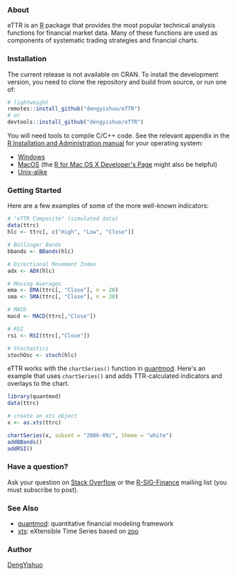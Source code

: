 ### About

eTTR is an [R](https://www.r-project.org) package that provides the most popular
technical analysis functions for financial market data. Many of these functions
are used as components of systematic trading strategies and financial charts.

### Installation

The current release is not available on CRAN. To install the development version, you need to clone the repository and build
from source, or run one of:

```r
# lightweight
remotes::install_github("dengyishuo/eTTR")
# or
devtools::install_github("dengyishuo/eTTR")
```

You will need tools to compile C/C++ code. See the relevant
appendix in the [R Installation and Administration manual](https://cran.r-project.org/doc/manuals/r-release/R-admin.html)
for your operating system:

- [Windows](https://cran.r-project.org/doc/manuals/r-release/R-admin.html#The-Windows-toolset)
- [MacOS](https://cran.r-project.org/doc/manuals/r-release/R-admin.html#macOS) (the [R for Mac OS X Developer's Page](https://mac.R-project.org/) might also be helpful)
- [Unix-alike](https://cran.r-project.org/doc/manuals/r-release/R-admin.html#Essential-and-useful-other-programs-under-a-Unix_002dalike)

### Getting Started

Here are a few examples of some of the more well-known indicators:

```r
# "eTTR Composite" (simulated data)
data(ttrc)
hlc <- ttrc[, c("High", "Low", "Close")]

# Bollinger Bands
bbands <- BBands(hlc)

# Directional Movement Index
adx <- ADX(hlc)

# Moving Averages
ema <- EMA(ttrc[, "Close"], n = 20)
sma <- SMA(ttrc[, "Close"], n = 20)

# MACD
macd <- MACD(ttrc[,"Close"])

# RSI
rsi <- RSI(ttrc[,"Close"])

# Stochastics
stochOsc <- stoch(hlc)
```

eTTR works with the `chartSeries()` function in [quantmod](https://github.com/joshuaulrich/quantmod). Here's an example that uses `chartSeries()` and adds TTR-calculated indicators and overlays to the chart.

```r
library(quantmod)
data(ttrc)

# create an xts object
x <- as.xts(ttrc)

chartSeries(x, subset = "2006-09/", theme = "white")
addBBands()
addRSI()
```

### Have a question?

Ask your question on [Stack Overflow](https://stackoverflow.com/questions/tagged/r)
or the [R-SIG-Finance](https://stat.ethz.ch/mailman/listinfo/r-sig-finance)
mailing list (you must subscribe to post).


### See Also

- [quantmod](https://CRAN.R-project.org/package=quantmod): quantitative financial modeling framework
- [xts](https://CRAN.R-project.org/package=xts): eXtensible Time Series based
on [zoo](https://CRAN.R-project.org/package=zoo)

### Author

[DengYishuo](https://gewutang.com/about/)

